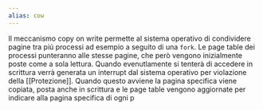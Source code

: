 ```yaml
---
alias: cow
---
```


Il meccanismo copy on write permette al sistema operativo di condividere pagine tra piú processi ad esempio a seguito di una `fork`.
Le page table dei processi punteranno alle stesse pagine, che però vengono inizialmente poste come a sola lettura. Quando evenutlamente si tenterà di accedere in scrittura verrà generata un interrupt dal sistema operativo per violazione della [[Protezione]]. 
Quando questo avviene la pagina specifica viene copiata, posta anche in scrittura e le page table vengono aggiornate per indicare alla pagina specifica di ogni p
